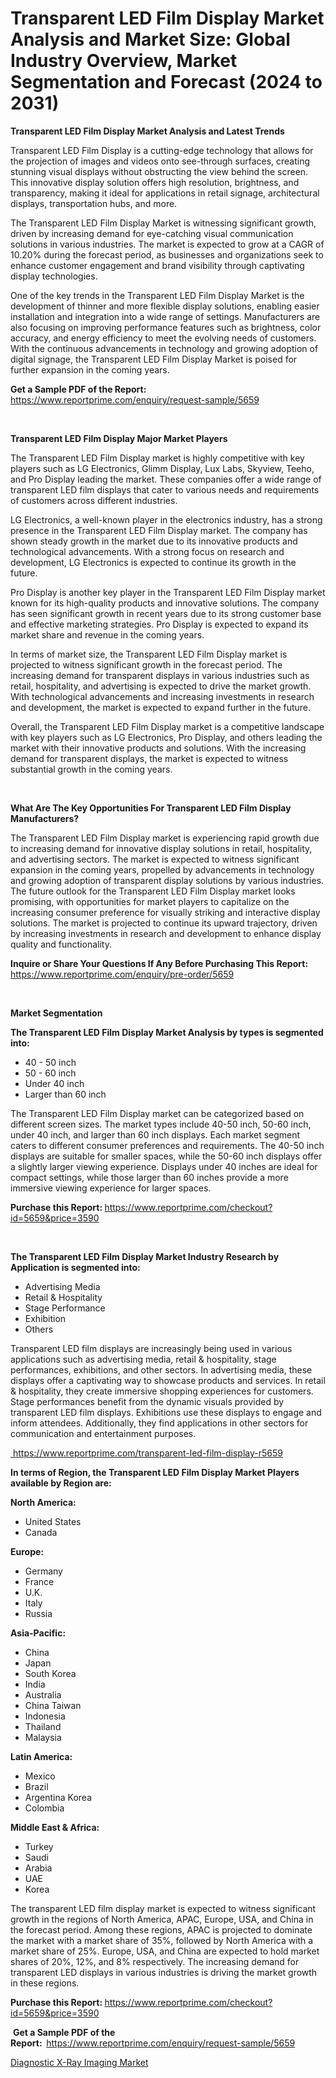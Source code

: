 <p><h1>Transparent LED Film Display Market Analysis and Market Size: Global Industry Overview, Market Segmentation and Forecast (2024 to 2031)</h1></p><p><strong>Transparent LED Film Display Market Analysis and Latest Trends</strong></p>
<p><p>Transparent LED Film Display is a cutting-edge technology that allows for the projection of images and videos onto see-through surfaces, creating stunning visual displays without obstructing the view behind the screen. This innovative display solution offers high resolution, brightness, and transparency, making it ideal for applications in retail signage, architectural displays, transportation hubs, and more.</p><p>The Transparent LED Film Display Market is witnessing significant growth, driven by increasing demand for eye-catching visual communication solutions in various industries. The market is expected to grow at a CAGR of 10.20% during the forecast period, as businesses and organizations seek to enhance customer engagement and brand visibility through captivating display technologies. </p><p>One of the key trends in the Transparent LED Film Display Market is the development of thinner and more flexible display solutions, enabling easier installation and integration into a wide range of settings. Manufacturers are also focusing on improving performance features such as brightness, color accuracy, and energy efficiency to meet the evolving needs of customers. With the continuous advancements in technology and growing adoption of digital signage, the Transparent LED Film Display Market is poised for further expansion in the coming years.</p></p>
<p><strong>Get a Sample PDF of the Report:&nbsp;</strong> <a href="https://www.reportprime.com/enquiry/request-sample/5659">https://www.reportprime.com/enquiry/request-sample/5659</a></p>
<p>&nbsp;</p>
<p><strong>Transparent LED Film Display Major Market Players</strong></p>
<p><p>The Transparent LED Film Display market is highly competitive with key players such as LG Electronics, Glimm Display, Lux Labs, Skyview, Teeho, and Pro Display leading the market. These companies offer a wide range of transparent LED film displays that cater to various needs and requirements of customers across different industries.</p><p>LG Electronics, a well-known player in the electronics industry, has a strong presence in the Transparent LED Film Display market. The company has shown steady growth in the market due to its innovative products and technological advancements. With a strong focus on research and development, LG Electronics is expected to continue its growth in the future.</p><p>Pro Display is another key player in the Transparent LED Film Display market known for its high-quality products and innovative solutions. The company has seen significant growth in recent years due to its strong customer base and effective marketing strategies. Pro Display is expected to expand its market share and revenue in the coming years.</p><p>In terms of market size, the Transparent LED Film Display market is projected to witness significant growth in the forecast period. The increasing demand for transparent displays in various industries such as retail, hospitality, and advertising is expected to drive the market growth. With technological advancements and increasing investments in research and development, the market is expected to expand further in the future.</p><p>Overall, the Transparent LED Film Display market is a competitive landscape with key players such as LG Electronics, Pro Display, and others leading the market with their innovative products and solutions. With the increasing demand for transparent displays, the market is expected to witness substantial growth in the coming years.</p></p>
<p>&nbsp;</p>
<p><strong>What Are The Key Opportunities For Transparent LED Film Display Manufacturers?</strong></p>
<p><p>The Transparent LED Film Display market is experiencing rapid growth due to increasing demand for innovative display solutions in retail, hospitality, and advertising sectors. The market is expected to witness significant expansion in the coming years, propelled by advancements in technology and growing adoption of transparent display solutions by various industries. The future outlook for the Transparent LED Film Display market looks promising, with opportunities for market players to capitalize on the increasing consumer preference for visually striking and interactive display solutions. The market is projected to continue its upward trajectory, driven by increasing investments in research and development to enhance display quality and functionality.</p></p>
<p><strong>Inquire or Share Your Questions If Any Before Purchasing This Report:</strong> <a href="https://www.reportprime.com/enquiry/pre-order/5659">https://www.reportprime.com/enquiry/pre-order/5659</a></p>
<p>&nbsp;</p>
<p><strong>Market Segmentation</strong></p>
<p><strong>The Transparent LED Film Display Market Analysis by types is segmented into:</strong></p>
<p><ul><li>40 - 50 inch</li><li>50 - 60 inch</li><li>Under 40 inch</li><li>Larger than 60 inch</li></ul></p>
<p><p>The Transparent LED Film Display market can be categorized based on different screen sizes. The market types include 40-50 inch, 50-60 inch, under 40 inch, and larger than 60 inch displays. Each market segment caters to different consumer preferences and requirements. The 40-50 inch displays are suitable for smaller spaces, while the 50-60 inch displays offer a slightly larger viewing experience. Displays under 40 inches are ideal for compact settings, while those larger than 60 inches provide a more immersive viewing experience for larger spaces.</p></p>
<p><strong>Purchase this Report:&nbsp;</strong><a href="https://www.reportprime.com/checkout?id=5659&price=3590">https://www.reportprime.com/checkout?id=5659&price=3590</a></p>
<p>&nbsp;</p>
<p><strong>The Transparent LED Film Display Market Industry Research by Application is segmented into:</strong></p>
<p><ul><li>Advertising Media</li><li>Retail & Hospitality</li><li>Stage Performance</li><li>Exhibition</li><li>Others</li></ul></p>
<p><p>Transparent LED film displays are increasingly being used in various applications such as advertising media, retail & hospitality, stage performances, exhibitions, and other sectors. In advertising media, these displays offer a captivating way to showcase products and services. In retail & hospitality, they create immersive shopping experiences for customers. Stage performances benefit from the dynamic visuals provided by transparent LED film displays. Exhibitions use these displays to engage and inform attendees. Additionally, they find applications in other sectors for communication and entertainment purposes.</p></p>
<p><a href="https://www.reportprime.com/transparent-led-film-display-r5659">&nbsp;https://www.reportprime.com/transparent-led-film-display-r5659</a></p>
<p><strong>In terms of Region, the Transparent LED Film Display Market Players available by Region are:</strong></p>
<p>
    <p> <strong> North America: </strong>
        <ul>
            <li>United States</li>
            <li>Canada</li>
        </ul>
        </p> 
    <p> <strong> Europe: </strong>
        <ul>
            <li>Germany</li>
            <li>France</li>
            <li>U.K.</li>
            <li>Italy</li>
            <li>Russia</li>
        </ul>
        </p> 
    <p> <strong> Asia-Pacific: </strong>
        <ul>
            <li>China</li>
            <li>Japan</li>
            <li>South Korea</li>
            <li>India</li>
            <li>Australia</li>
            <li>China Taiwan</li>
            <li>Indonesia</li>
            <li>Thailand</li>
            <li>Malaysia</li>
        </ul>
        </p> 
    <p> <strong> Latin America: </strong>
        <ul>
            <li>Mexico</li>
            <li>Brazil</li>
            <li>Argentina Korea</li>
            <li>Colombia</li>
        </ul>
        </p> 
    <p> <strong> Middle East & Africa: </strong>
        <ul>
            <li>Turkey</li>
            <li>Saudi</li>
            <li>Arabia</li>
            <li>UAE</li>
            <li>Korea</li>
        </ul>
    </p>
    </p>
<p><p>The transparent LED film display market is expected to witness significant growth in the regions of North America, APAC, Europe, USA, and China in the forecast period. Among these regions, APAC is projected to dominate the market with a market share of 35%, followed by North America with a market share of 25%. Europe, USA, and China are expected to hold market shares of 20%, 12%, and 8% respectively. The increasing demand for transparent LED displays in various industries is driving the market growth in these regions.</p></p>
<p><strong>Purchase this Report: </strong><a href="https://www.reportprime.com/checkout?id=5659&price=3590">https://www.reportprime.com/checkout?id=5659&price=3590</a></p>
<p>&nbsp;<strong>Get a Sample PDF of the Report:&nbsp;&nbsp;</strong><a href="https://www.reportprime.com/enquiry/request-sample/5659">https://www.reportprime.com/enquiry/request-sample/5659</a></p>
<p><strong></strong></p>
<p><p><a href="https://issuu.com/reportprime-2/docs/diagnostic-x-ray-imaging-market-siz_e6616239613caa">Diagnostic X-Ray Imaging Market</a></p></p>